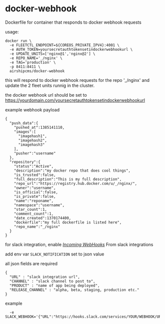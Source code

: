 # docker-webhook
Dockerfile for container that responds to docker webhook requests


usage:

```
docker run \
  -e FLEETCTL_ENDPOINT=${COREOS_PRIVATE_IPV4}:4001 \
  -e AUTH_TOKEN=yoursecretauthtokensetindockerwebhookurl \
  -e UPDATE_UNITS=['nginx@1','nginx@2'] \
  -e REPO_NAME='_/nginx' \
  -e TAG='production' \
  -p 8411:8411 \
  airshipcms/docker-webhook
```
this will respond to docker webhook requests for the repo '_/nginx' and update the 2 fleet units runnig in the cluster.

the docker webhook url should be set to https://yourdomain.com/yoursecretauthtokensetindockerwebhookurl

example webhook payload

```
{
  "push_data":{
    "pushed_at":1385141110,
    "images":[
      "imagehash1",
      "imagehash2",
      "imagehash3"
    ],
    "pusher":"username"
  },
  "repository":{
    "status":"Active",
    "description":"my docker repo that does cool things",
    "is_trusted":false,
    "full_description":"This is my full description",
    "repo_url":"https://registry.hub.docker.com/u/_/nginx/",
    "owner":"username",
    "is_official":false,
    "is_private":false,
    "name":"reponame",
    "namespace":"username",
    "star_count":1,
    "comment_count":1,
    "date_created":1370174400,
    "dockerfile":"my full dockerfile is listed here",
    "repo_name":"_/nginx"
  }
}
```

for slack integration, enable [*Incoming WebHooks*](https://slack.com/services/new) From slack integrations

add env var `SLACK_NOTIFICATION` set to json value

all json fields are required
```
{
  "URL" : "slack integration url",
  "CHANNEL" : "slack channel to post to",
  "PRODUCT" : "name of app being deployed",
  "RELEASE_CHANNEL" : "alpha, beta, staging, production etc."
}
```

example
```
  -e SLACK_WEBHOOK='{"URL":"https://hooks.slack.com/services/YOUR/WEBHOOK/URL","CHANNEL":"#yourproduct","PRODUCT":"YourApp","RELEASE_CHANNEL":"production"}'
```


